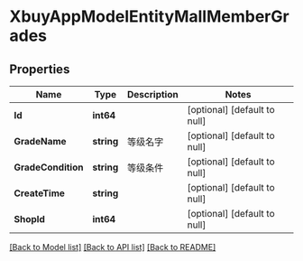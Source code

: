# XbuyAppModelEntityMallMemberGrades

## Properties
Name | Type | Description | Notes
------------ | ------------- | ------------- | -------------
**Id** | **int64** |  | [optional] [default to null]
**GradeName** | **string** | 等级名字 | [optional] [default to null]
**GradeCondition** | **string** | 等级条件 | [optional] [default to null]
**CreateTime** | **string** |  | [optional] [default to null]
**ShopId** | **int64** |  | [optional] [default to null]

[[Back to Model list]](../README.md#documentation-for-models) [[Back to API list]](../README.md#documentation-for-api-endpoints) [[Back to README]](../README.md)

